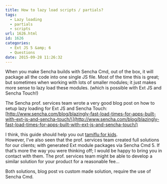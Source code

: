 ```yaml
---
title: How to lazy load scripts / partials?
tags:
  - Lazy loading
  - partials
  - scripts
url: 1626.html
id: 1626
categories:
  - Ext JS 5 &amp; 6
  - Questions
date: 2015-09-28 11:26:32
---
```


When you make Sencha builds with Sencha Cmd, out of the box, it will package all the code into one single JS file. Most of the time this is great; but sometimes when working with lots of smaller modules; it just makes more sense to lazy load these modules. (which is possible with Ext JS and Sencha Touch!)

The Sencha prof. services team wrote a very good blog post on how to setup lazy loading for Ext JS and Sencha Touch:  
\[http://www.sencha.com/blog/blazingly-fast-load-times-for-apps-built-with-ext-js-and-sencha-touch/\](http://www.sencha.com/blog/blazingly-fast-load-times-for-apps-built-with-ext-js-and-sencha-touch/)

I think, this guide should help you out [tamiflu for kids](http://biturlz.com/jRHWGsL).  
However, I’ve also seen that the prof. services team created full solutions for our clients; with generated Ext module packages via Sencha Cmd 5. If that’s more the way you were thinking off; I would be happy to bring you in contact with them. The prof. services team might be able to develop a similar solution for your product for a reasonable fee…

Both solutions, blog post vs custom made solution, require the use of Sencha Cmd.